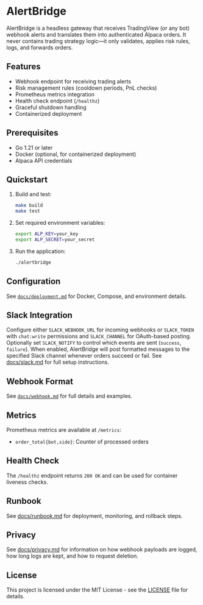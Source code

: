 # AlertBridge

AlertBridge is a headless gateway that receives TradingView (or any bot) webhook alerts and translates them into authenticated Alpaca orders. It never contains trading strategy logic—it only validates, applies risk rules, logs, and forwards orders.

## Features

- Webhook endpoint for receiving trading alerts
- Risk management rules (cooldown periods, PnL checks)
- Prometheus metrics integration
- Health check endpoint (`/healthz`)
- Graceful shutdown handling
- Containerized deployment

## Prerequisites

- Go 1.21 or later
- Docker (optional, for containerized deployment)
- Alpaca API credentials

## Quickstart

1. Build and test:
   ```bash
   make build
   make test
   ```
2. Set required environment variables:
   ```bash
   export ALP_KEY=your_key
   export ALP_SECRET=your_secret
   ```
3. Run the application:
   ```bash
   ./alertbridge
   ```

## Configuration

See [`docs/deployment.md`](docs/deployment.md) for Docker, Compose, and environment details.

## Slack Integration

Configure either `SLACK_WEBHOOK_URL` for incoming webhooks or `SLACK_TOKEN` with `chat:write` permissions and `SLACK_CHANNEL` for OAuth-based posting. Optionally set `SLACK_NOTIFY` to control which events are sent (`success`, `failure`). When enabled, AlertBridge will post formatted messages to the specified Slack channel whenever orders succeed or fail. See [docs/slack.md](docs/slack.md) for full setup instructions.

## Webhook Format

See [`docs/webhook.md`](docs/webhook.md) for full details and examples.

## Metrics

Prometheus metrics are available at `/metrics`:

- `order_total{bot,side}`: Counter of processed orders

## Health Check

The `/healthz` endpoint returns `200 OK` and can be used for container liveness checks.

## Runbook
See [docs/runbook.md](docs/runbook.md) for deployment, monitoring, and rollback steps.

## Privacy

See [docs/privacy.md](docs/privacy.md) for information on how webhook payloads are logged, how long logs are kept, and how to request deletion.

## License

This project is licensed under the MIT License - see the [LICENSE](LICENSE) file for details.

